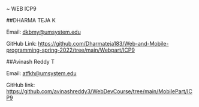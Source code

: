 
~ WEB ICP9

##DHARMA TEJA K

Email: dkbmy@umsystem.edu

GitHub Link:    https://github.com/Dharmateja183/Web-and-Mobile-programming-spring-2022/tree/main/Webpart/ICP9




##Avinash Reddy T

Email: atfkh@umsystem.edu

GitHub link: https://github.com/avinashreddy3/WebDevCourse/tree/main/MobilePart/ICP9
